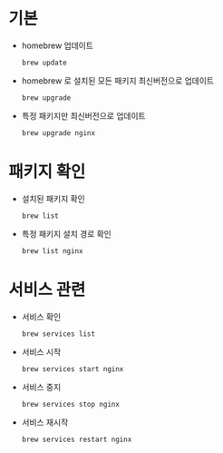 # 기본
* homebrew 업데이트

    ```
    brew update
    ```

* homebrew 로 설치된 모든 패키지 최신버전으로 업데이트

    ```
    brew upgrade
    ```

* 특정 패키지만 최신버전으로 업데이트

    ```
    brew upgrade nginx 
    ```

# 패키지 확인
* 설치된 패키지 확인 

    ```
    brew list
    ```

* 특정 패키지 설치 경로 확인

    ```
    brew list nginx
    ```

# 서비스 관련
* 서비스 확인

    ```
    brew services list
    ```

* 서비스 시작

    ```
    brew services start nginx
    ```

* 서비스 중지 

    ```
    brew services stop nginx
    ```

* 서비스 재시작

    ```
    brew services restart nginx
    ```